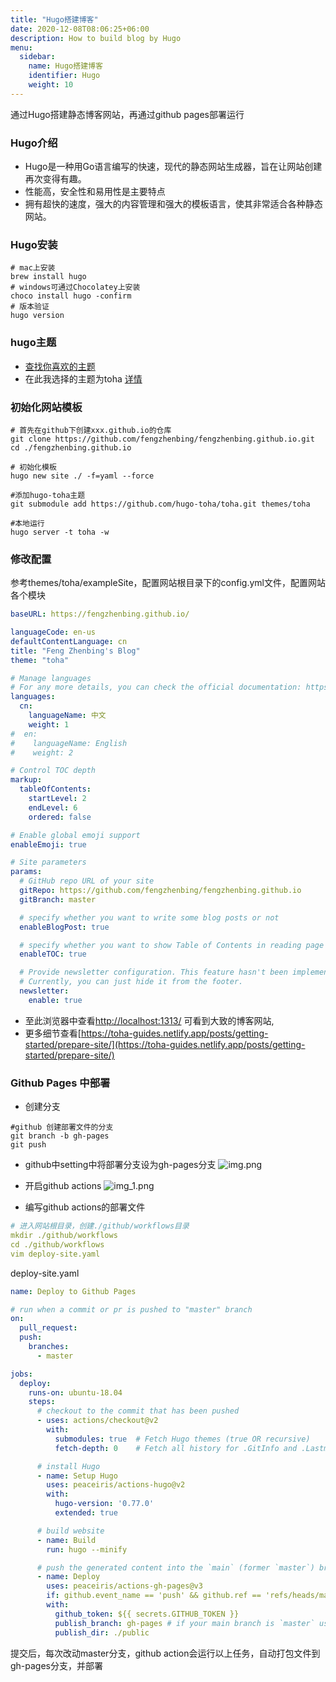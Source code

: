 ```yaml
---
title: "Hugo搭建博客"
date: 2020-12-08T08:06:25+06:00
description: How to build blog by Hugo
menu:
  sidebar:
    name: Hugo搭建博客
    identifier: Hugo
    weight: 10
---
```


通过Hugo搭建静态博客网站，再通过github pages部署运行
### Hugo介绍
- Hugo是一种用Go语言编写的快速，现代的静态网站生成器，旨在让网站创建再次变得有趣。
- 性能高，安全性和易用性是主要特点
- 拥有超快的速度，强大的内容管理和强大的模板语言，使其非常适合各种静态网站。
### Hugo安装
```
# mac上安装
brew install hugo
# windows可通过Chocolatey上安装
choco install hugo -confirm
# 版本验证
hugo version
```
### hugo主题
- [查找你喜欢的主题](https://themes.gohugo.io/)
- 在此我选择的主题为toha [详情](https://toha-guides.netlify.app/posts/getting-started/)

### 初始化网站模板
```
# 首先在github下创建xxx.github.io的仓库
git clone https://github.com/fengzhenbing/fengzhenbing.github.io.git
cd ./fengzhenbing.github.io

# 初始化模板
hugo new site ./ -f=yaml --force

#添加hugo-toha主题
git submodule add https://github.com/hugo-toha/toha.git themes/toha

#本地运行
hugo server -t toha -w
```

### 修改配置
参考themes/toha/exampleSite，配置网站根目录下的config.yml文件，配置网站各个模块
```yaml
baseURL: https://fengzhenbing.github.io/

languageCode: en-us
defaultContentLanguage: cn
title: "Feng Zhenbing's Blog"
theme: "toha"

# Manage languages
# For any more details, you can check the official documentation: https://gohugo.io/content-management/multilingual/
languages:
  cn:
    languageName: 中文
    weight: 1
#  en:
#    languageName: English
#    weight: 2

# Control TOC depth
markup:
  tableOfContents:
    startLevel: 2
    endLevel: 6
    ordered: false

# Enable global emoji support
enableEmoji: true

# Site parameters
params:
  # GitHub repo URL of your site
  gitRepo: https://github.com/fengzhenbing/fengzhenbing.github.io
  gitBranch: master

  # specify whether you want to write some blog posts or not
  enableBlogPost: true

  # specify whether you want to show Table of Contents in reading page
  enableTOC: true

  # Provide newsletter configuration. This feature hasn't been implemented yet.
  # Currently, you can just hide it from the footer.
  newsletter:
    enable: true
```
- 至此浏览器中查看[http://localhost:1313/](http://localhost:1313/) 可看到大致的博客网站,
- 更多细节查看[https://toha-guides.netlify.app/posts/getting-started/prepare-site/](https://toha-guides.netlify.app/posts/getting-started/prepare-site/)

### Github Pages 中部署
- 创建分支
```
#github 创建部署文件的分支
git branch -b gh-pages
git push
```
- github中setting中将部署分支设为gh-pages分支
  ![img.png](img.png)
  
- 开启github actions
![img_1.png](img_1.png)
  
- 编写github actions的部署文件
```yaml
# 进入网站根目录，创建./github/workflows目录
mkdir ./github/workflows
cd ./github/workflows
vim deploy-site.yaml
```
deploy-site.yaml
```yaml
name: Deploy to Github Pages

# run when a commit or pr is pushed to "master" branch
on:
  pull_request:
  push:
    branches:
      - master

jobs:
  deploy:
    runs-on: ubuntu-18.04
    steps:
      # checkout to the commit that has been pushed
      - uses: actions/checkout@v2
        with:
          submodules: true  # Fetch Hugo themes (true OR recursive)
          fetch-depth: 0    # Fetch all history for .GitInfo and .Lastmod

      # install Hugo
      - name: Setup Hugo
        uses: peaceiris/actions-hugo@v2
        with:
          hugo-version: '0.77.0'
          extended: true

      # build website
      - name: Build
        run: hugo --minify

      # push the generated content into the `main` (former `master`) branch.
      - name: Deploy
        uses: peaceiris/actions-gh-pages@v3
        if: github.event_name == 'push' && github.ref == 'refs/heads/master'
        with:
          github_token: ${{ secrets.GITHUB_TOKEN }}
          publish_branch: gh-pages # if your main branch is `master` use that here.
          publish_dir: ./public
```

提交后，每次改动master分支，github action会运行以上任务，自动打包文件到gh-pages分支，并部署
